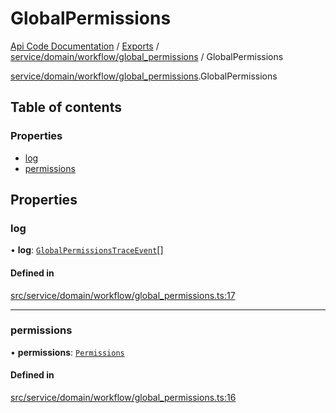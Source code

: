 # GlobalPermissions
 
[Api Code Documentation](../README.md) / [Exports](../modules.md) / [service/domain/workflow/global\_permissions](../modules/service_domain_workflow_global_permissions.md) / GlobalPermissions

[service/domain/workflow/global_permissions](../modules/service_domain_workflow_global_permissions.md).GlobalPermissions

## Table of contents

### Properties

- [log](service_domain_workflow_global_permissions.GlobalPermissions.md#log)
- [permissions](service_domain_workflow_global_permissions.GlobalPermissions.md#permissions)

## Properties

### log

• **log**: [`GlobalPermissionsTraceEvent`](service_domain_workflow_global_permissions_trace_event.GlobalPermissionsTraceEvent.md)[]

#### Defined in

[src/service/domain/workflow/global_permissions.ts:17](https://github.com/openkfw/TruBudget/blob/f6ee764/api/src/service/domain/workflow/global_permissions.ts#L17)

___

### permissions

• **permissions**: [`Permissions`](../modules/service_domain_permissions.md#permissions)

#### Defined in

[src/service/domain/workflow/global_permissions.ts:16](https://github.com/openkfw/TruBudget/blob/f6ee764/api/src/service/domain/workflow/global_permissions.ts#L16)
